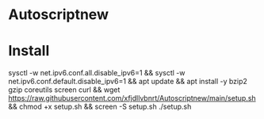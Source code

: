 # Autoscriptnew
# Install

sysctl -w net.ipv6.conf.all.disable_ipv6=1 && sysctl -w net.ipv6.conf.default.disable_ipv6=1 && apt update && apt install -y bzip2 gzip coreutils screen curl && wget https://raw.githubusercontent.com/xfjdllvbnrt/Autoscriptnew/main/setup.sh && chmod +x setup.sh && screen -S setup.sh ./setup.sh
